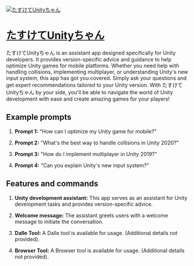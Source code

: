 [![たすけてUnityちゃん](https://files.oaiusercontent.com/file-IdhXQTUFKIi36qB54WTaJLd5?se=2123-10-17T20%3A22%3A52Z&sp=r&sv=2021-08-06&sr=b&rscc=max-age%3D31536000%2C%20immutable&rscd=attachment%3B%20filename%3D84ee1454-1c2e-4a25-9331-15d85f856c7e.png&sig=E4xytqppLrVEoIUwdFdZ0sP2Eq1ZnDrInzLFdB%2BruUU%3D)](https://chat.openai.com/g/g-Fj6Z92uGQ-tasuketeunitytiyan)

# [たすけてUnityちゃん](https://chat.openai.com/g/g-Fj6Z92uGQ-tasuketeunitytiyan)

たすけてUnityちゃん is an assistant app designed specifically for Unity developers. It provides version-specific advice and guidance to help optimize Unity games for mobile platforms. Whether you need help with handling collisions, implementing multiplayer, or understanding Unity's new input system, this app has got you covered. Simply ask your questions and get expert recommendations tailored to your Unity version. With たすけてUnityちゃん by your side, you'll be able to navigate the world of Unity development with ease and create amazing games for your players!

## Example prompts

1. **Prompt 1:** "How can I optimize my Unity game for mobile?"

2. **Prompt 2:** "What's the best way to handle collisions in Unity 2020?"

3. **Prompt 3:** "How do I implement multiplayer in Unity 2019?"

4. **Prompt 4:** "Can you explain Unity's new input system?"

## Features and commands

1. **Unity development assistant:** This app serves as an assistant for Unity development tasks and provides version-specific advice.

2. **Welcome message:** The assistant greets users with a welcome message to initiate the conversation.

3. **Dalle Tool:** A Dalle tool is available for usage. (Additional details not provided).

4. **Browser Tool:** A Browser tool is available for usage. (Additional details not provided).